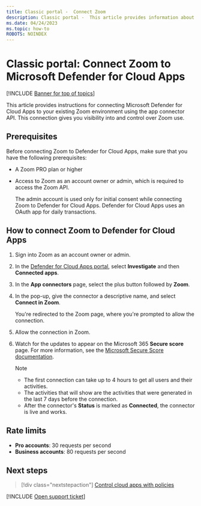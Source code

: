 ```yaml
---
title: Classic portal -  Connect Zoom
description: Classic portal -  This article provides information about how to connect your Zoom environment  to Defender for Cloud Apps using the API connector for visibility and control over use.
ms.date: 04/24/2023
ms.topic: how-to
ROBOTS: NOINDEX
---
```

# Classic portal: Connect Zoom to Microsoft Defender for Cloud Apps

[!INCLUDE [Banner for top of topics](includes/classic-banner.md)]

This article provides instructions for connecting Microsoft Defender for Cloud Apps to your existing Zoom environment using the app connector API. This connection gives you visibility into and control over Zoom use.


## Prerequisites

Before connecting Zoom to Defender for Cloud Apps, make sure that you have the following prerequisites:

- A Zoom PRO plan or higher
- Access to Zoom as an account owner or admin, which is required to access the Zoom API.

    The admin account is used only for initial consent while connecting Zoom to Defender for Cloud Apps. Defender for Cloud Apps uses an OAuth app for daily transactions.

## How to connect Zoom to Defender for Cloud Apps

1. Sign into Zoom as an account owner or admin.

1. In the [Defender for Cloud Apps portal](https://portal.cloudappsecurity.com/), select **Investigate** and then **Connected apps**.

1. In the **App connectors** page, select the plus button followed by **Zoom**.

1. In the pop-up, give the connector a descriptive name, and select **Connect in Zoom**.

    You're redirected to the Zoom page, where you're prompted to allow the connection.

1. Allow the connection in Zoom.

1. Watch for the updates to appear on the Microsoft 365 **Secure score** page. For more information, see the [Microsoft Secure Score documentation](/microsoft-365/security/defender/microsoft-secure-score).

   > [!NOTE]
   >
   > - The first connection can take up to 4 hours to get all users and their activities.
   > - The activities that will show are the activities that were generated in the last 7 days before the connection.
   > - After the connector's **Status** is marked as **Connected**, the connector is live and works.

## Rate limits

- **Pro accounts**: 30 requests per second
- **Business accounts**: 80 requests per second

## Next steps

> [!div class="nextstepaction"]
> [Control cloud apps with policies](control-cloud-apps-with-policies.md)

[!INCLUDE [Open support ticket](includes/classic-support.md)]
